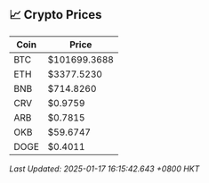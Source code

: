 ## 📈 Crypto Prices

| Coin | Price |
| ---- | ----- |
| BTC | $101699.3688 |
| ETH | $3377.5230 |
| BNB | $714.8260 |
| CRV | $0.9759 |
| ARB | $0.7815 |
| OKB | $59.6747 |
| DOGE | $0.4011 |

_Last Updated: 2025-01-17 16:15:42.643 +0800 HKT_
